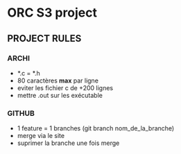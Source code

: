 # ORC S3 project


## PROJECT RULES

### ARCHI

- \*.c = \*.h
- 80 caractères **__max__** par ligne
- eviter les fichier c de +200 lignes
- mettre .out sur les exécutable

### GITHUB

- 1 feature = 1 branches (git branch nom_de_la_branche)
- merge via le site
- suprimer la branche une fois merge
